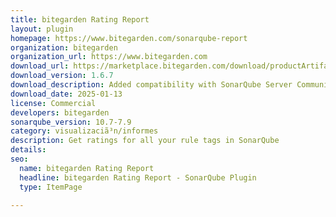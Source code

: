 ```yaml
---
title: bitegarden Rating Report
layout: plugin
homepage: https://www.bitegarden.com/sonarqube-report
organization: bitegarden
organization_url: https://www.bitegarden.com
download_url: https://marketplace.bitegarden.com/download/productArtifact?productName=bitegarden-sonarqube-rating-report&productVersion=1.6.7&productFileExt=jar&customerEmail=sonarplugins@gmail.com&customerName=sonarqube&customerSurnames=marketplace&customerCompany=bitegarden
download_version: 1.6.7
download_description: Added compatibility with SonarQube Server Community
download_date: 2025-01-13
license: Commercial
developers: bitegarden
sonarqube_version: 10.7-7.9
category: visualizaciã³n/informes
description: Get ratings for all your rule tags in SonarQube
details: 
seo:
  name: bitegarden Rating Report
  headline: bitegarden Rating Report - SonarQube Plugin
  type: ItemPage

---
```

